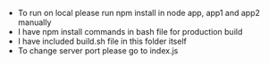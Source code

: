 
- To run on local please run npm install in node app, app1 and app2 manually
- I have npm install commands in bash file for production build
- I have included build.sh file in this folder itself
- To change server port please go to index.js
